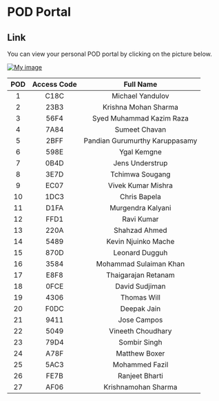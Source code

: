 # POD Portal

## Link
You can view your personal POD portal by clicking on the picture below. 

<a href="https://portal.ace.aviatrixlab.com/" target="_blank">

![My image](images/pod.png)

</a>

| **POD** | **Access Code** |          **Full Name**         |
|:-------:|:---------------:|:------------------------------:|
|    1    |       C18C      |        Michael Yandulov        |
|    2    |       23B3      |      Krishna Mohan Sharma      |
|    3    |       56F4      |    Syed Muhammad Kazim Raza    |
|    4    |       7A84      |          Sumeet Chavan         |
|    5    |       2BFF      | Pandian Gurumurthy Karuppasamy |
|    6    |       598E      |           Ygal Kemgne          |
|    7    |       0B4D      |         Jens Understrup        |
|    8    |       3E7D      |         Tchimwa Sougang        |
|    9    |       EC07      |       Vivek Kumar Mishra       |
|    10   |       1DC3      |          Chris Bapela          |
|    11   |       D1FA      |        Murgendra Kalyani       |
|    12   |       FFD1      |           Ravi Kumar           |
|    13   |       220A      |          Shahzad Ahmed         |
|    14   |       5489      |       Kevin Njuinko Mache      |
|    15   |       870D      |         Leonard Dugguh         |
|    16   |       3584      |     Mohammad Sulaiman Khan     |
|    17   |       E8F8      |       Thaigarajan Retanam      |
|    18   |       0FCE      |         David Sudjiman         |
|    19   |       4306      |           Thomas Will          |
|    20   |       F0DC      |           Deepak Jain          |
|    21   |       9411      |           Jose Campos          |
|    22   |       5049      |        Vineeth Choudhary       |
|    23   |       79D4      |          Sombir Singh          |
|    24   |       A78F      |          Matthew Boxer         |
|    25   |       5AC3      |         Mohammed Fazil         |
|    26   |       FE7B      |         Ranjeet Bharti         |
|    27   |       AF06      |       Krishnamohan Sharma      |
